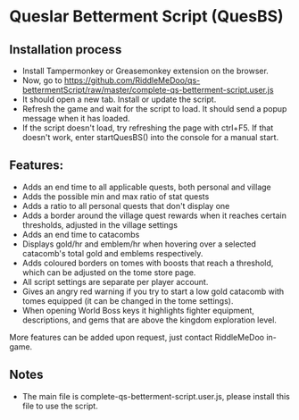 # Queslar Betterment Script (QuesBS)

## Installation process

-   Install Tampermonkey or Greasemonkey extension on the browser.
-   Now, go to https://github.com/RiddleMeDoo/qs-bettermentScript/raw/master/complete-qs-betterment-script.user.js
-   It should open a new tab. Install or update the script.
-   Refresh the game and wait for the script to load. It should send a popup message when it has loaded.
-   If the script doesn't load, try refreshing the page with ctrl+F5. If that doesn't work, enter startQuesBS() into the console for a manual start.

## Features:

-   Adds an end time to all applicable quests, both personal and village
-   Adds the possible min and max ratio of stat quests
-   Adds a ratio to all personal quests that don't display one
-   Adds a border around the village quest rewards when it reaches certain thresholds, adjusted in the village settings
-   Adds an end time to catacombs
-   Displays gold/hr and emblem/hr when hovering over a selected catacomb's total gold and emblems respectively.
-   Adds coloured borders on tomes with boosts that reach a threshold, which can be adjusted on the tome store page.
-   All script settings are separate per player account.
-   Gives an angry red warning if you try to start a low gold catacomb with tomes equipped (it can be changed in the tome settings).
-   When opening World Boss keys it highlights fighter equipment, descriptions, and gems that are above the kingdom exploration level.

More features can be added upon request, just contact RiddleMeDoo in-game.

## Notes

-   The main file is complete-qs-betterment-script.user.js, please install this file to use the script.
